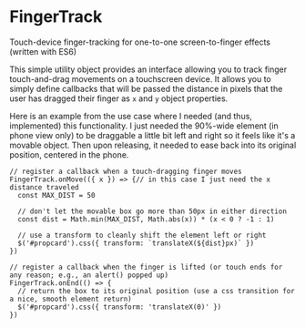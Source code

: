 # FingerTrack
Touch-device finger-tracking for one-to-one screen-to-finger effects (written with ES6)

This simple utility object provides an interface allowing you to track finger touch-and-drag movements on a touchscreen device. It allows you to simply define callbacks that will be passed the distance in pixels that the user has dragged their finger as `x` and `y` object properties.

Here is an example from the use case where I needed (and thus, implemented) this functionality. I just needed the 90%-wide element (in phone view only) to be draggable a little bit left and right so it feels like it's a movable object. Then upon releasing, it needed to ease back into its original position, centered in the phone.

```
// register a callback when a touch-dragging finger moves
FingerTrack.onMove(({ x }) => {// in this case I just need the x distance traveled
  const MAX_DIST = 50
  
  // don't let the movable box go more than 50px in either direction
  const dist = Math.min(MAX_DIST, Math.abs(x)) * (x < 0 ? -1 : 1)

  // use a transform to cleanly shift the element left or right
  $('#propcard').css({ transform: `translateX(${dist}px)` })
})

// register a callback when the finger is lifted (or touch ends for any reason; e.g., an alert() popped up)
FingerTrack.onEnd(() => {
  // return the box to its original position (use a css transition for a nice, smooth element return)
  $('#propcard').css({ transform: 'translateX(0)' })
})
```
